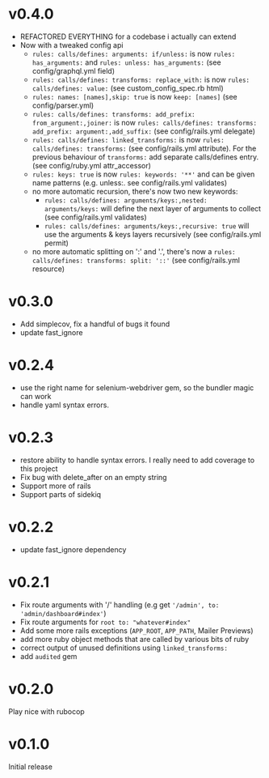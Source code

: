 
# v0.4.0
- REFACTORED EVERYTHING for a codebase i actually can extend
- Now with a tweaked config api
  - `rules: calls/defines: arguments: if/unless:` is now `rules: has_arguments:` and `rules: unless: has_arguments:` (see config/graphql.yml field)
  - `rules: calls/defines: transforms: replace_with:` is now `rules: calls/defines: value:` (see custom_config_spec.rb html)
  - `rules: names: [names],skip: true` is now `keep: [names]` (see config/parser.yml)
  - `rules: calls/defines: transforms: add_prefix: from_argument:,joiner:` is now `rules: calls/defines: transforms: add_prefix: argument:,add_suffix:` (see config/rails.yml delegate)
  - `rules: calls/defines: linked_transforms:` is now `rules: calls/defines: transforms:` (see config/rails.yml attribute). For the previous behaviour of `transforms:` add separate calls/defines entry. (see config/ruby.yml attr_accessor)
  - `rules: keys: true` is now `rules: keywords: '**'` and can be given name patterns (e.g. unless:. see config/rails.yml validates)
  - no more automatic recursion, there's now two new keywords:
    - `rules: calls/defines: arguments/keys:,nested: arguments/keys:` will define the next layer of arguments to collect (see config/rails.yml validates)
    - `rules: calls/defines: arguments/keys:,recursive: true` will use the arguments & keys layers recursively (see config/rails.yml permit)
  - no more automatic splitting on ':' and '.', there's now a `rules: calls/defines: transforms: split: '::'` (see config/rails.yml resource)

# v0.3.0
- Add simplecov, fix a handful of bugs it found
- update fast_ignore

# v0.2.4
- use the right name for selenium-webdriver gem, so the bundler magic can work
- handle yaml syntax errors.

# v0.2.3
- restore ability to handle syntax errors. I really need to add coverage to this project
- Fix bug with delete_after on an empty string
- Support more of rails
- Support parts of sidekiq

# v0.2.2
- update fast_ignore dependency

# v0.2.1

- Fix route arguments with '/' handling (e.g get `'/admin', to: 'admin/dashboard#index'`)
- Fix route arguments for `root to: "whatever#index"`
- Add some more rails exceptions (`APP_ROOT`, `APP_PATH`, Mailer Previews)
- add more ruby object methods that are called by various bits of ruby
- correct output of unused definitions using `linked_transforms:`
- add `audited` gem

# v0.2.0

Play nice with rubocop

# v0.1.0

Initial release
